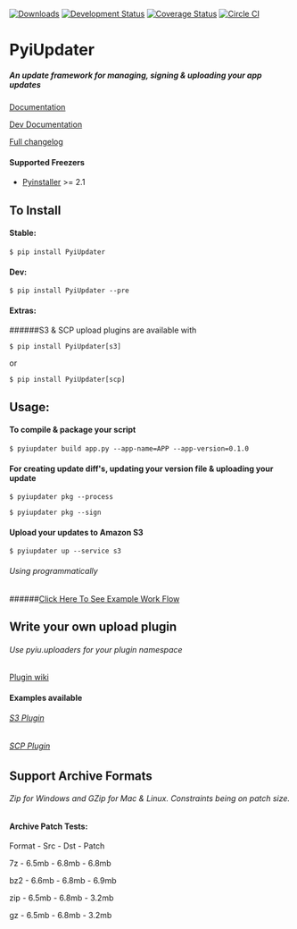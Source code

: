 [![Downloads](https://pypip.in/download/PyiUpdater/badge.svg?style=flat)](https://pypi.python.org/pypi/PyiUpdater/)
[![Development Status](https://pypip.in/status/PyiUpdater/badge.svg?style=flat)](https://pypi.python.org/pypi/PyiUpdater/)
[![Coverage Status](https://coveralls.io/repos/JohnyMoSwag/PyiUpdater/badge.svg?branch=master)](https://coveralls.io/r/JohnyMoSwag/PyiUpdater?branch=master)
[![Circle CI](https://circleci.com/gh/JohnyMoSwag/PyiUpdater.svg?style=svg)](https://circleci.com/gh/JohnyMoSwag/PyiUpdater)

# PyiUpdater
##### An update framework for managing, signing & uploading your app updates
[Documentation](http://pyiupdater.jmswag.com)

[Dev Documentation](http://pyiupdater-dev.jmswag.com)


[Full changelog](https://github.com/JohnyMoSwag/PyiUpdater/blob/master/changelog.txt)

#### Supported Freezers
* [Pyinstaller](http://www.pyinstaller.org) >= 2.1


## To Install

#### Stable:

    $ pip install PyiUpdater

#### Dev:

    $ pip install PyiUpdater --pre

#### Extras:
######S3 & SCP upload plugins are available with

    $ pip install PyiUpdater[s3]

or

    $ pip install PyiUpdater[scp]


## Usage:

#### To compile & package your script

    $ pyiupdater build app.py --app-name=APP --app-version=0.1.0


#### For creating update diff's, updating your version file & uploading your update

    $ pyiupdater pkg --process

    $ pyiupdater pkg --sign

#### Upload your updates to Amazon S3

    $ pyiupdater up --service s3


###### Using programmatically
######[Click Here To See Example Work Flow](https://github.com/JohnyMoSwag/PyiUpdater/tree/master/demos "Example Usage")


## Write your own upload plugin
###### Use pyiu.uploaders for your plugin namespace
[Plugin wiki](https://github.com/JohnyMoSwag/PyiUpdater/wiki/Make-an-upload-plugin "Plugin wiki")

#### Examples available
###### [S3 Plugin](https://github.com/JohnyMoSwag/pyiupdater-s3-plugin "S3 Plugin")
###### [SCP Plugin](https://github.com/JohnyMoSwag/pyiupdater-scp-plugin "SCP Plugin")

## Support Archive Formats
###### Zip for Windows and GZip for Mac & Linux.  Constraints being on patch size.

#### Archive Patch Tests:
Format  -  Src  -  Dst  -  Patch

7z - 6.5mb - 6.8mb -  6.8mb

bz2 - 6.6mb - 6.8mb - 6.9mb

zip - 6.5mb - 6.8mb - 3.2mb

gz - 6.5mb - 6.8mb - 3.2mb
